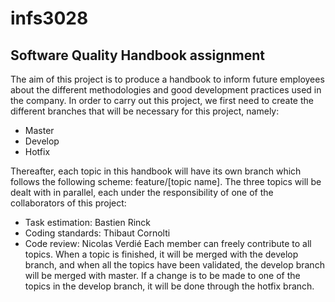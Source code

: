 # infs3028

## Software Quality Handbook assignment

The aim of this project is to produce a handbook to inform future employees about the different methodologies and good development practices used in the company.
In order to carry out this project, we first need to create the different branches that will be necessary for this project, namely: 
-    Master
-    Develop
-    Hotfix

Thereafter, each topic in this handbook will have its own branch which follows the following scheme: feature/[topic name].
The three topics will be dealt with in parallel, each under the responsibility of one of the collaborators of this project:
- Task estimation: Bastien Rinck
- Coding standards: Thibaut Cornolti
- Code review: Nicolas Verdié
Each member can freely contribute to all topics. When a topic is finished, it will be merged with the develop branch, and when all the topics have been validated, the develop branch will be merged with master.
If a change is to be made to one of the topics in the develop branch, it will be done through the hotfix branch.
